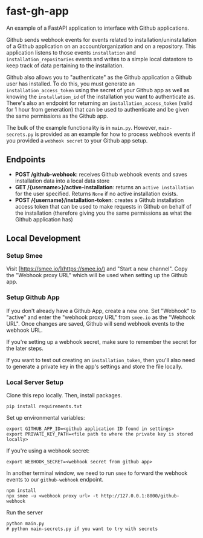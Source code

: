 # fast-gh-app

An example of a FastAPI application to interface with Github applications.

Github sends webhook events for events related to installation/uninstallation of a Github application on an account/organization and on a repository. This application listens to those events `installation` and `installation_repositories` events and writes to a simple local datastore to keep track of data pertaining to the installation.

Github also allows you to "authenticate" as the Github application a Github user has installed. To do this, you must generate an `installation_access_token` using the secret of your Github app as well as knowing the `installation_id` of the installation you want to authenticate as. There's also an endpoint for returning an `installation_access_token` (valid for 1 hour from generation) that can be used to authenticate and be given the same permissions as the Github app.

The bulk of the example functionality is in `main.py`. However, `main-secrets.py` is provided as an example for how to process webhook events if you provided a `webhook secret` to your Github app setup.

## Endpoints
- **POST /github-webhook**: receives Github webhook events and saves installation data into a local data store
- **GET /{username>}/active-installation**: returns an `active installation` for the user specified. Returns `None` if no active installation exists.
- **POST /{username}/installation-token**: creates a Github installation access token that can be used to make requests in Github on behalf of the installation (therefore giving you the same permissions as what the Github application has)


## Local Development
### Setup Smee

Visit [https://smee.io/](https://smee.io/) and "Start a new channel". Copy the "Webhook proxy URL" which will be used when setting up the Github app. 

### Setup Github App

If you don't already have a Github App, create a new one. Set "Webhook" to "active" and enter the "webhook proxy URL" from `smee.io` as the "Webhook URL". Once changes are saved, Github will send webhook events to the webhook URL.

If you're setting up a webhook secret, make sure to remember the secret for the later steps.

If you want to test out creating an `installation_token`, then you'll also need to generate a private key in the app's settings and store the file locally.

### Local Server Setup

Clone this repo locally. Then, install packages.

```
pip install requirements.txt
```

Set up environmental variables:
```
export GITHUB_APP_ID=<github application ID found in settings>
export PRIVATE_KEY_PATH=<file path to where the private key is stored locally>
```

If you're using a webhook secret:
```
export WEBHOOK_SECRET=<webhook secret from github app>
```

In another terminal window, we need to run `smee` to forward the webhook events to our `github-webhook` endpoint.

```
npm install
npx smee -u <webhook proxy url> -t http://127.0.0.1:8000/github-webhook

```

Run the server

```
python main.py
# python main-secrets.py if you want to try with secrets
```

